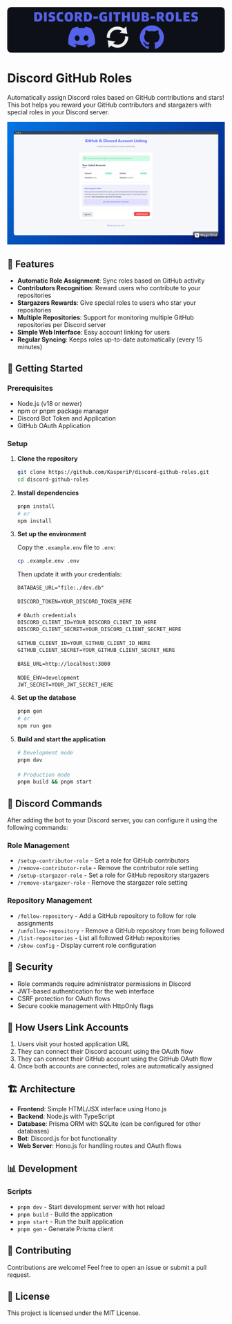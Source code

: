<img src="./.github/readme.png" alt="Discord-github-roles banner">

# Discord GitHub Roles

Automatically assign Discord roles based on GitHub contributions and stars! This bot helps you reward your GitHub contributors and stargazers with special roles in your Discord server.

<img src="./.github/example.png" alt="Example of the bot in action">

## 🌟 Features

- **Automatic Role Assignment**: Sync roles based on GitHub activity
- **Contributors Recognition**: Reward users who contribute to your repositories
- **Stargazers Rewards**: Give special roles to users who star your repositories
- **Multiple Repositories**: Support for monitoring multiple GitHub repositories per Discord server
- **Simple Web Interface**: Easy account linking for users
- **Regular Syncing**: Keeps roles up-to-date automatically (every 15 minutes)

## 🚀 Getting Started

### Prerequisites

- Node.js (v18 or newer)
- npm or pnpm package manager
- Discord Bot Token and Application
- GitHub OAuth Application

### Setup

1. **Clone the repository**
   ```bash
   git clone https://github.com/KasperiP/discord-github-roles.git
   cd discord-github-roles
   ```

2. **Install dependencies**
   ```bash
   pnpm install
   # or
   npm install
   ```

3. **Set up the environment**
   
   Copy the `.example.env` file to `.env`:
   ```bash
   cp .example.env .env
   ```
   
   Then update it with your credentials:
   ```
   DATABASE_URL="file:./dev.db"
   
   DISCORD_TOKEN=YOUR_DISCORD_TOKEN_HERE
   
   # OAuth credentials
   DISCORD_CLIENT_ID=YOUR_DISCORD_CLIENT_ID_HERE
   DISCORD_CLIENT_SECRET=YOUR_DISCORD_CLIENT_SECRET_HERE
   
   GITHUB_CLIENT_ID=YOUR_GITHUB_CLIENT_ID_HERE
   GITHUB_CLIENT_SECRET=YOUR_GITHUB_CLIENT_SECRET_HERE
   
   BASE_URL=http://localhost:3000
   
   NODE_ENV=development
   JWT_SECRET=YOUR_JWT_SECRET_HERE
   ```

4. **Set up the database**
   ```bash
   pnpm gen
   # or
   npm run gen
   ```

5. **Build and start the application**
   ```bash
   # Development mode
   pnpm dev
   
   # Production mode
   pnpm build && pnpm start
   ```

## 📝 Discord Commands

After adding the bot to your Discord server, you can configure it using the following commands:

### Role Management

- `/setup-contributor-role` - Set a role for GitHub contributors
- `/remove-contributor-role` - Remove the contributor role setting
- `/setup-stargazer-role` - Set a role for GitHub repository stargazers
- `/remove-stargazer-role` - Remove the stargazer role setting

### Repository Management

- `/follow-repository` - Add a GitHub repository to follow for role assignments
- `/unfollow-repository` - Remove a GitHub repository from being followed
- `/list-repositories` - List all followed GitHub repositories
- `/show-config` - Display current role configuration

## 🔐 Security

- Role commands require administrator permissions in Discord
- JWT-based authentication for the web interface
- CSRF protection for OAuth flows
- Secure cookie management with HttpOnly flags

## 👥 How Users Link Accounts

1. Users visit your hosted application URL
2. They can connect their Discord account using the OAuth flow
3. They can connect their GitHub account using the GitHub OAuth flow
4. Once both accounts are connected, roles are automatically assigned

## 🏗️ Architecture

- **Frontend**: Simple HTML/JSX interface using Hono.js
- **Backend**: Node.js with TypeScript
- **Database**: Prisma ORM with SQLite (can be configured for other databases)
- **Bot**: Discord.js for bot functionality
- **Web Server**: Hono.js for handling routes and OAuth flows

## 📊 Development

### Scripts

- `pnpm dev` - Start development server with hot reload
- `pnpm build` - Build the application
- `pnpm start` - Run the built application
- `pnpm gen` - Generate Prisma client

## 🤝 Contributing

Contributions are welcome! Feel free to open an issue or submit a pull request.

## 📄 License

This project is licensed under the MIT License.

